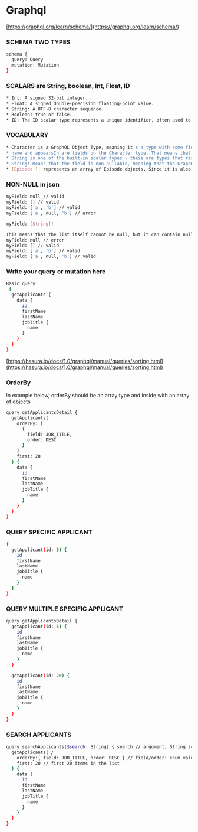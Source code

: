 # Graphql
[https://graphql.org/learn/schema/](https://graphql.org/learn/schema/)
### SCHEMA TWO TYPES

```sh
schema {
  query: Query
  mutation: Mutation
}
```

### SCALARS are String, boolean, Int,  Float, ID
```sh
* Int: A signed 32‐bit integer.
* Float: A signed double-precision floating-point value.
* String: A UTF‐8 character sequence.
* Boolean: true or false.
* ID: The ID scalar type represents a unique identifier, often used to refetch an object or as the key for a cache. The ID type is serialized in the same way as a String; however, defining it as an ID signifies that it is not intended to be human‐readable.
```

### VOCABULARY
```sh
* Character is a GraphQL Object Type, meaning it's a type with some fields. Most of the types in your schema will be object types.
* name and appearsIn are fields on the Character type. That means that name and appearsIn are the only fields that can appear in any part of a GraphQL query that operates on the Character type.
* String is one of the built-in scalar types - these are types that resolve to a single scalar object, and can't have sub-selections in the query. We'll go over scalar types more later.
* String! means that the field is non-nullable, meaning that the GraphQL service promises to always give you a value when you query this field. In the type language, we'll represent those with an exclamation mark.
* [Episode!]! represents an array of Episode objects. Since it is also non-nullable, you can always expect an array (with zero or more items) when you query the appearsIn field. And since Episode! is also non-nullable, you can always expect every item of the array to be an Episode object.
```

### NON-NULL in json
```sh
myField: null // valid
myField: [] // valid
myField: ['a', 'b'] // valid
myField: ['a', null, 'b'] // error
```

```sh
myField: [String]!

This means that the list itself cannot be null, but it can contain null values:
myField: null // error
myField: [] // valid
myField: ['a', 'b'] // valid
myField: ['a', null, 'b'] // valid
```
### Write your query or mutation here
```sh
Basic query
 {
  getApplicants {
    data {
      id
      firstName
      lastName
      jobTitle {
        name
      }
    }
  }
}
```

[https://hasura.io/docs/1.0/graphql/manual/queries/sorting.html](https://hasura.io/docs/1.0/graphql/manual/queries/sorting.html)
### OrderBy
In example below, orderBy should be an array type and inside with an array of objects
```sh
query getApplicantsDetail {
  getApplicants(
    orderBy: [
      {
        field: JOB_TITLE,
        order: DESC
      }
    ]
    first: 20
  ) {
    data {
      id
      firstName
      lastName
      jobTitle {
        name
      }
    }
  }
}
```

### QUERY SPECIFIC APPLICANT
```sh
{
  getApplicant(id: 5) {
    id
    firstName
    lastName
    jobTitle {
      name
    }
  }
}
```

### QUERY MULTIPLE SPECIFIC APPLICANT
```sh
query getApplicantsDetail {
  getApplicant(id: 5) {
    id
    firstName
    lastName
    jobTitle {
      name
    }
  }

  getApplicant(id: 20) {
    id
    firstName
    lastName
    jobTitle {
      name
    }
  }
}
```

### SEARCH APPLICANTS
```sh
query searchApplicants($search: String) { search // argument, String scalar data type
  getApplicants( /
    orderBy:{ field: JOB_TITLE, order: DESC } // field/order: enum value
    first: 20 // first 20 items in the list
  ) {
    data {
      id
      firstName
      lastName
      jobTitle {
        name
      }
    }
  }
}
```

